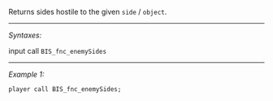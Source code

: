Returns sides hostile to the given `side` / `object`.


---
*Syntaxes:*

input call `BIS_fnc_enemySides`

---
*Example 1:*

```sqf
player call BIS_fnc_enemySides;
```